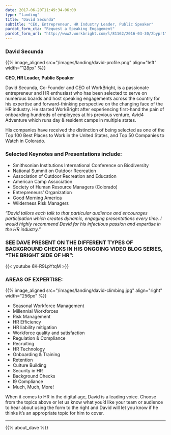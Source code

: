 ```yaml
---
date: 2017-06-20T11:49:34-06:00
type: "landing"
title: "David Secunda"
subtitle: "CEO, Entrepreneur, HR Industry Leader, Public Speaker"
pardot_form_cta: "Request a Speaking Engagement"
pardot_form_url: "http://www2.workbright.com/l/81162/2016-03-30/2bypr1"
---
```




### David Secunda

{{% image_aligned src="/images/landing/david-profile.png" align="left" width="128px" %}}

**CEO, HR Leader, Public Speaker**

David Secunda, Co-Founder and CEO of WorkBright, is a passionate entrepreneur and HR enthusiast who has been selected to serve on numerous boards and host speaking engagements across the country for his expertise and forward-thinking perspective on the changing face of the HR industry. He started WorkBright after experiencing first-hand the pain of onboarding hundreds of employees at his previous venture, Avid4 Adventure which runs day & resident camps in multiple states.

His companies have received the distinction of being selected as one of the Top 100 Best Places to Work in the United States, and Top 50 Companies to Watch in Colorado.

### Selected Keynotes and Presentations include:

- Smithsonian Institutions International Conference on Biodiversity
- National Summit on Outdoor Recreation
- Association of Outdoor Recreation and Education
- American Camp Association
- Society of Human Resource Managers (Colorado)
- Entrepreneurs’ Organization
- Good Morning America
- Wilderness Risk Managers

_“David tailors each talk to that particular audience and encourages participation which creates dynamic, engaging presentations every time. I would highly recommend David for his infectious passion and expertise in the HR industry.”_

### SEE DAVE PRESENT ON THE DIFFERENT TYPES OF BACKGROUND CHECKS IN HIS ONGOING VIDEO BLOG SERIES, “THE BRIGHT SIDE OF HR”:

{{< youtube 6K-R9LpYtqM >}}

### AREAS OF EXPERTISE:

{{% image_aligned src="/images/landing/david-climbing.jpg" align="right" width="256px" %}}

- Seasonal Workforce Management
- Millennial Workforces
- Risk Management
- HR Efficiency
- HR liability mitigation
- Workforce quality and satisfaction
- Regulation & Compliance
- Recruiting
- HR Technology
- Onboarding & Training
- Retention
- Culture Building
- Security in HR
- Background Checks
- I9 Compliance
- Much, Much, More!

When it comes to HR in the digital age, David is a leading voice. Choose from the topics above or let us know what you’d like your team or audience to hear about using the form to the right and David will let you know if he thinks it’s an appropriate topic for him to cover.

---

{{% about_dave %}}